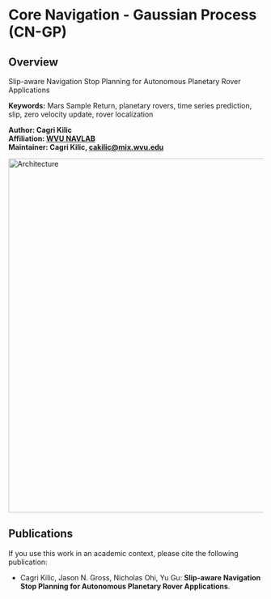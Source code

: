 # Core Navigation - Gaussian Process (CN-GP)

## Overview
Slip-aware Navigation Stop Planning for Autonomous Planetary Rover Applications

**Keywords:** Mars Sample Return, planetary rovers, time series prediction, slip, zero velocity update, rover localization

**Author: Cagri Kilic<br />
Affiliation: [WVU NAVLAB](https://navigationlab.wvu.edu/)<br />
Maintainer: Cagri Kilic, cakilic@mix.wvu.edu**

<img alt="Architecture" src="docs/architecture.PNG" width="700">

## Publications

If you use this work in an academic context, please cite the following publication:

* Cagri Kilic, Jason N. Gross, Nicholas Ohi, Yu Gu: **Slip-aware Navigation Stop Planning for Autonomous Planetary Rover Applications**. 


